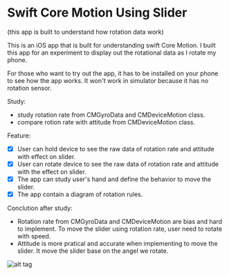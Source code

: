 # Swift Core Motion Using Slider
(this app is built to understand how rotation data work)

This is an iOS app that is built for understanding swift Core Motion. I built this app for an experiment to display out the rotational data as I rotate my phone. 

For those who want to try out the app, it has to be installed on your phone to see how the app works. It won't work in simulator because it has no rotation sensor.

Study: 
* study rotation rate from CMGyroData and CMDeviceMotion class.
* compare rotion rate with attitude from CMDeviceMotion class.

Feature:
* [x] User can hold device to see the raw data of rotation rate and attitude with effect on slider.
* [x] User can rotate device to see the raw data of rotation rate and attitude with the effect on slider.
* [x] The app can study user's hand and define the behavior to move the slider.
* [x] The app contain a diagram of rotation rules.

Conclution after study:
* Rotation rate from CMGyroData and CMDeviceMotion are bias and hard to implement. To move the slider using rotation rate, user need to rotate with speed.
* Attitude is more pratical and accurate when implementing to move the slider. It move the slider base on the angel we rotate. 

![alt tag](https://github.com/gnachao/coreMotionUsingSlider/blob/master/coreMotionSlider.gif)
